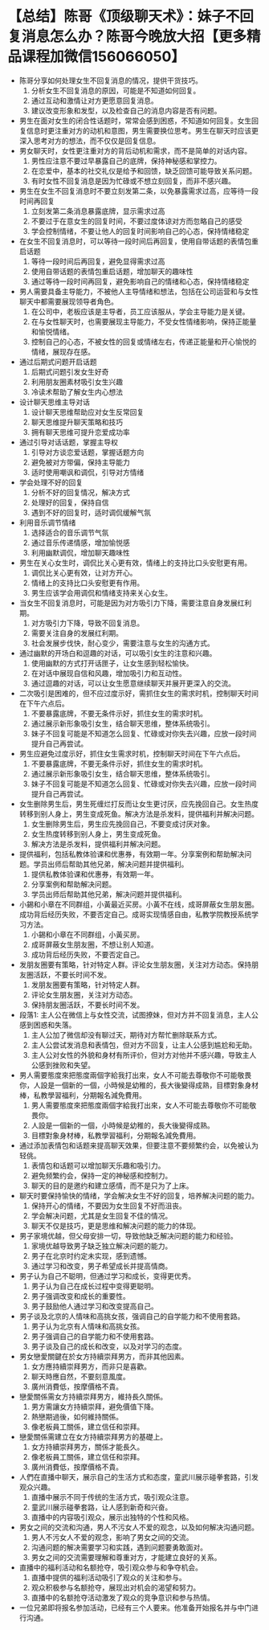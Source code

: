 # 【总结】陈哥《顶级聊天术》：妹子不回复消息怎么办？陈哥今晚放大招【更多精品课程加微信156066050】

-   陈哥分享如何处理女生不回复消息的情况，提供干货技巧。
    1.  分析女生不回复消息的原因，可能是不知道如何回复。
    2.  通过互动和激情让对方更愿意回复消息。
    3.  建议改变形象和发型，以及检查自己的消息内容是否有问题。
-   男生在面对女生的闭合性话题时，常常会感到困惑，不知道如何回复。女生回复信息时更注重对方的动机和意图，男生需要换位思考。男生在聊天时应该更深入思考对方的想法，而不仅仅是回复信息。
-   男女聊天时，女性更注重对方的背后动机和需求，而不是简单的对话内容。
    1.  男性应注意不要过早暴露自己的底牌，保持神秘感和掌控力。
    2.  在恋爱中，基本的社交礼仪是给予和回馈，缺乏回馈可能导致关系问题。
    3.  有时女性不回复消息是因为忙碌或不想立刻回复，而非不感兴趣。
-   男生在女生不回复消息时不要立刻发第二条，以免暴露需求过高，应等待一段时间再回复
    1.  立刻发第二条消息暴露底牌，显示需求过高
    2.  不要过于在意女生的回复时间，不要过度体谅对方而忽略自己的感受
    3.  学会控制情绪，不要让他人的回复时间影响自己的心态，保持情绪稳定
-   在女生不回复消息时，可以等待一段时间后再回复，使用自带话题的表情包重启话题
    1.  等待一段时间后再回复，避免显得需求过高
    2.  使用自带话题的表情包重启话题，增加聊天的趣味性
    3.  通过等待一段时间再回复，避免影响自己的情绪和心态，保持情绪稳定
-   男人需要具备主导能力，不被他人主导情绪和想法，包括在公司运营和与女性聊天中都需要展现领导者角色。
    1.  在公司中，老板应该是主导者，员工应该服从，学会主导能力是关键。
    2.  在与女性聊天时，也需要展现主导能力，不受女性情绪影响，保持正能量和愉悦情绪。
    3.  控制自己的心态，不被女性的回复或情绪左右，传递正能量和开心愉悦的情绪，展现存在感。
-   通过后期式问题开启话题
    1.  后期式问题引发女生好奇
    2.  利用朋友圈素材吸引女生兴趣
    3.  冷读术帮助了解女生内心想法
-   设计聊天思维主导对话
    1.  设计聊天思维帮助应对女生反常回复
    2.  聊天思维提升聊天策略和技巧
    3.  拥有聊天思维可提升恋爱成功率
-   通过引导对话话题，掌握主导权
    1.  引导对方谈恋爱话题，掌握话题方向
    2.  避免被对方带偏，保持主导能力
    3.  适时使用嘲讽和调侃，引导对方情绪
-   学会处理不好的回复
    1.  分析不好的回复情况，解决方式
    2.  处理好的回复，保持自信
    3.  遇到不好的回复时，适时调侃缓解气氛
-   利用音乐调节情绪
    1.  选择适合的音乐调节气氛
    2.  通过音乐传递情感，增加愉悦感
    3.  利用幽默调侃，增加聊天趣味性
-   男生在关心女生时，调侃比关心更有效，情绪上的支持比口头安慰更有用。
    1.  调侃比关心更有效，让对方开心。
    2.  情绪上的支持比口头安慰更有作用。
    3.  男生应该学会用调侃和情绪支持来关心女生。
-   当女生不回复消息时，可能是因为对方吸引力下降，需要注意自身发展红利期。
    1.  对方吸引力下降，导致不回复消息。
    2.  需要关注自身的发展红利期。
    3.  社会发展步伐快，耐心变少，需要注意与女生的沟通方式。
-   通过幽默的开场白和逗趣的对话，可以吸引女生的注意和兴趣。
    1.  使用幽默的方式打开话匣子，让女生感到轻松愉快。
    2.  在对话中展现自信和风趣，增加吸引力和互动性。
    3.  通过逗趣的对话，可以让女生愿意继续聊天并展开更深入的交流。
-   二次吸引是困难的，但不应过度示好，需抓住女生的需求时机，控制聊天时间在下午六点后。
    1.  不要暴露底牌，不要无条件示好，抓住女生的需求时机。
    2.  通过展示新形象吸引女生，结合聊天思维，整体系统吸引。
    3.  妹子不回复可能是不知道怎么回复、忙碌或对你失去兴趣，应放一段时间提升自己再尝试。
-   男生应避免过度示好，抓住女生需求时机，控制聊天时间在下午六点后。
    1.  不要暴露底牌，不要无条件示好，抓住女生的需求时机。
    2.  通过展示新形象吸引女生，结合聊天思维，整体系统吸引。
    3.  妹子不回复可能是不知道怎么回复、忙碌或对你失去兴趣，应放一段时间提升自己再尝试。
-   女生删除男生后，男生死缠烂打反而让女生更讨厌，应先挽回自己。女生热度转移到别人身上，男生变成死鱼。解决方法是杀发料，提供福利并解决问题。
    1.  女生删除男生后，男生应先挽回自己，不要变成讨厌对象。
    2.  女生热度转移到别人身上，男生变成死鱼。
    3.  解决方法是杀发料，提供福利并解决问题。
-   提供福利，包括私教体验课和优惠券，有效期一年。分享案例和帮助解决问题。学员出师后帮助其他兄弟，解决问题并提供福利。
    1.  提供私教体验课和优惠券，有效期一年。
    2.  分享案例和帮助解决问题。
    3.  学员出师后帮助其他兄弟，解决问题并提供福利。
-   小錫和小章在不同群组，小黃最近买房。小黃不在线，成哥屏蔽女生朋友圈。成功背后经历失败，不要否定自己。成哥实现情感自由，私教学院教授系统学习方法。
    1.  小錫和小章在不同群组，小黃买房。
    2.  成哥屏蔽女生朋友圈，不想让别人知道。
    3.  成功背后经历失败，不要否定自己。
-   发朋友圈要有策略，针对特定人群。评论女生朋友圈，关注对方动态。保持朋友圈活跃，不要长时间不发。
    1.  发朋友圈要有策略，针对特定人群。
    2.  评论女生朋友圈，关注对方动态。
    3.  保持朋友圈活跃，不要长时间不发。
-   段落1: 主人公在微信上与女性交流，试图撩妹，但对方并不回复消息，主人公感到困惑和失落。
    1.  主人公加了微信却没有聊过天，期待对方帮忙删除联系方式。
    2.  主人公尝试发消息和表情包，但对方不回复，让主人公感到尴尬和无助。
    3.  主人公对女性的外貌和身材有所评价，但对方对他并不感兴趣，导致主人公感到挫败和失望。
-   男人需要態度來把態度兩個字給我打出來，女人不可能去尊敬你不可能敬畏你，人設是一個新的一個，小時候是幼稚的，長大後變得成熟，目標對象身材棒，私教學習福利，分期報名減免費用。
    1.  男人需要態度來把態度兩個字給我打出來，女人不可能去尊敬你不可能敬畏你。
    2.  人設是一個新的一個，小時候是幼稚的，長大後變得成熟。
    3.  目標對象身材棒，私教學習福利，分期報名減免費用。
-   通过添加表情包和话题来提高聊天效果，但要注意不要频繁约会，以免被认为轻佻。
    1.  表情包和话题可以增加聊天乐趣和吸引力。
    2.  避免频繁约会，保持一定的神秘感和控制力。
    3.  聊天的目的是邀约和建立感情，而不是只为了上床。
-   聊天时要保持愉快的情绪，学会解决女生不好的回复，培养解决问题的能力。
    1.  保持开心的情绪，不要因为女生回复不好而沮丧。
    2.  学会解决问题，尤其是女生回复不佳的情况。
    3.  聊天不仅是技巧，更是思维和解决问题的能力的体现。
-   男子家境优越，但父母安排一切，导致他缺乏解决问题的能力和经验。
    1.  家境优越导致男子缺乏独立解决问题的能力。
    2.  男子在北京时约定未实现，感到遗憾。
    3.  通过学习和改变，男子希望成长并提高情商。
-   男子认为自己不聪明，但通过学习和成长，变得更优秀。
    1.  男子认为自己在成长过程中变得更聪明。
    2.  男子强调改变和成长的重要性。
    3.  男子鼓励他人通过学习和改变提高自己。
-   男子谈及北京的人情味和高挑女孩，强调自己的自学能力和不使用套路。
    1.  男子认为北京有人情味和高挑女孩。
    2.  男子强调自己的自学能力和不使用套路。
    3.  男子谈及自己的成长和改变，以及对学习的态度。
-   男女戀愛關鍵在於女方持續崇拜男方，而非其他因素。
    1.  女方應持續崇拜男方，而非只是喜歡。
    2.  聊天時應自然，不要刻意風度。
    3.  廣州消費低，按摩價格不貴。
-   戀愛關係需女方持續崇拜男方，維持長久關係。
    1.  男方需讓女方持續崇拜，避免價值下降。
    2.  熱戀期過後，如何維持關係。
    3.  像老板員工關係，建立信任和崇拜。
-   戀愛關係需建立在女方持續崇拜男方的基礎上。
    1.  女方持續崇拜男方，關係才能長久。
    2.  像老板員工關係，建立信任和崇拜。
    3.  廣州消費低，按摩價格不貴。
-   人們在直播中聊天，展示自己的生活方式和态度，童武川展示碰拳套路，引发观众兴趣。
    1.  直播中展示不同于传统的生活方式，吸引观众注意。
    2.  童武川展示碰拳套路，让人感到新奇和兴奋。
    3.  直播中的内容吸引观众，展示出独特的个性和风格。
-   男女之间的交流和沟通，男人不污女人不爱的观念，以及如何解决沟通问题。
    1.  男人不污女人不爱的观念，影响了男女之间的交流。
    2.  沟通问题的解决需要学习和实践，遇到问题要勇敢面对。
    3.  男女之间的交流需要理解和尊重对方，才能建立良好的关系。
-   直播中的福利活动和名额抢夺，吸引观众参与和争夺机会。
    1.  直播中提供的福利活动吸引了观众的关注和参与。
    2.  观众积极参与名额抢夺，展现出对机会的渴望和努力。
    3.  直播中的名额抢夺活动激发了观众的竞争意识和参与热情。
-   一位兄弟即将报名参加活动，已经有三个人要来。他准备开始报名并与中门进行沟通。